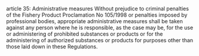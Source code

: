 article 35: Administrative measures
Without prejudice to criminal penalties of the Fishery Product Proclamation No 105&#x2F;1998 or penalties imposed by professional bodies, appropriate administrative measures shall be taken against any person where he is responsible, as the case may be, for the use or administering of prohibited substances or products or for the administering of authorized substances or products for purposes other than those laid down in these Regulations.
<ul>
</ul>